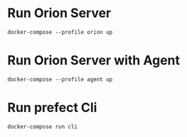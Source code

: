 # Run Orion Server
```docker-compose --profile orion up```

# Run Orion Server with Agent
```docker-compose --profile agent up```

# Run prefect Cli
```docker-compose run cli```